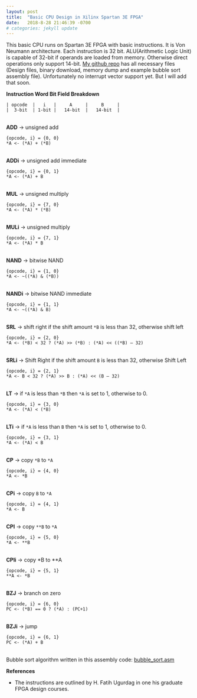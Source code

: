```yaml
---
layout: post
title:  "Basic CPU Design in Xilinx Spartan 3E FPGA"
date:   2018-8-28 21:46:39 -0700
# categories: jekyll update
---
```

This basic CPU runs on Spartan 3E FPGA with basic instructions. It is Von Neumann architecture. Each instruction is 32 bit. ALU(Arithmetic Logic Unit) is capable of 32-bit if operands are loaded from memory. Otherwise direct operations only support 14-bit. [My github repo](https://github.com/hasanunlu/simple_cpu) has all necessary files (Design files, binary download, memory dump and example bubble sort assembly file). Unfortunately no interrupt vector support yet. But I will add that soon.

**Instruction Word Bit Field Breakdown**
```
| opcode  |   i   |     A     |     B     |
|  3-bit  | 1-bit |   14-bit  |   14-bit  |
```
\
**ADD** -> unsigned add
```
{opcode, i} = {0, 0}
*A <- (*A) + (*B)
```
\
**ADDi** -> unsigned add immediate
```
{opcode, i} = {0, 1}
*A <- (*A) + B
```
\
**MUL** -> unsigned multiply
```
{opcode, i} = {7, 0}
*A <- (*A) * (*B)
```
\
**MULi** -> unsigned multiply
```
{opcode, i} = {7, 1}
*A <- (*A) * B
```
\
**NAND** -> bitwise NAND
```
{opcode, i} = {1, 0}
*A <- ~((*A) & (*B))
```
\
**NANDi** -> bitwise NAND immediate
```
{opcode, i} = {1, 1}
*A <- ~((*A) & B)
```
\
**SRL** -> shift right if the shift amount `*B` is less than 32, otherwise shift left
```
{opcode, i} = {2, 0}
*A <- (*B) < 32 ? (*A) >> (*B) : (*A) << ((*B) – 32)
```
\
**SRLi** -> Shift Right if the shift amount `B` is less than 32, otherwise Shift Left
```
{opcode, i} = {2, 1}
*A <- B < 32 ? (*A) >> B : (*A) << (B – 32)
```
\
**LT** -> if `*A` is less than `*B` then `*A` is set to 1, otherwise to 0.
```
{opcode, i} = {3, 0}
*A <- (*A) < (*B)
```
\
**LTi** -> if `*A` is less than `B` then `*A` is set to 1, otherwise to 0.
```
{opcode, i} = {3, 1}
*A <- (*A) < B
```
\
**CP** -> copy `*B` to `*A`
```
{opcode, i} = {4, 0}
*A <- *B
```
\
**CPi** -> copy `B` to `*A`
```
{opcode, i} = {4, 1}
*A <- B
```
\
**CPI** -> copy `**B` to `*A`
```
{opcode, i} = {5, 0}
*A <- **B
```
\
**CPIi** -> copy *B to **A
```
{opcode, i} = {5, 1}
**A <- *B
```
\
**BZJ** -> branch on zero
```
{opcode, i} = {6, 0}
PC <- (*B) == 0 ? (*A) : (PC+1)
```
\
**BZJi** -> jump
```
{opcode, i} = {6, 1}
PC <- (*A) + B
```
\
Bubble sort algorithm written in this assembly code: [bubble_sort.asm](https://raw.githubusercontent.com/hasanunlu/simple_cpu/master/bubble_sort.simplecpuasm.txt)

**References**
* The instructions are outlined by H. Fatih Ugurdag in one his graduate FPGA design courses.
